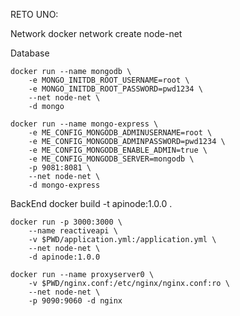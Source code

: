 RETO UNO:

Network
	docker network create node-net

Database

	
	docker run --name mongodb \
		-e MONGO_INITDB_ROOT_USERNAME=root \
		-e MONGO_INITDB_ROOT_PASSWORD=pwd1234 \
		--net node-net \
		-d mongo
	
	docker run --name mongo-express \
		-e ME_CONFIG_MONGODB_ADMINUSERNAME=root \
		-e ME_CONFIG_MONGODB_ADMINPASSWORD=pwd1234 \
		-e ME_CONFIG_MONGODB_ENABLE_ADMIN=true \
		-e ME_CONFIG_MONGODB_SERVER=mongodb \
		-p 9081:8081 \
		--net node-net \
		-d mongo-express
	

BackEnd
	docker build -t apinode:1.0.0 .
	
	docker run -p 3000:3000 \
		--name reactiveapi \
		-v $PWD/application.yml:/application.yml \
		--net node-net \
		-d apinode:1.0.0

	docker run --name proxyserver0 \
		-v $PWD/nginx.conf:/etc/nginx/nginx.conf:ro \
		--net node-net \
		-p 9090:9060 -d nginx	



